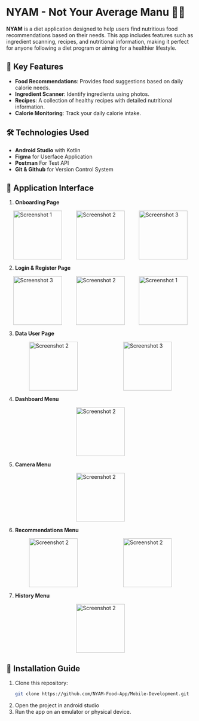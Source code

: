 # NYAM - Not Your Average Manu 🍚🍴

**NYAM** is a diet application designed to help users find nutritious food recommendations based on their needs. This app includes features such as ingredient scanning, recipes, and nutritional information, making it perfect for anyone following a diet program or aiming for a healthier lifestyle.

## 🎯 Key Features
- **Food Recommendations**: Provides food suggestions based on daily calorie needs.
- **Ingredient Scanner**: Identify ingredients using photos.
- **Recipes**: A collection of healthy recipes with detailed nutritional information.
- **Calorie Monitoring**: Track your daily calorie intake.

## 🛠️ Technologies Used
- **Android Studio** with Kotlin
- **Figma** for Userface Application
- **Postman** For Test API
- **Git & Github** for Version Control System

## 📸 Application Interface
1. **Onboarding Page**
<div style="display: flex; justify-content: space-around;">
  <img src="https://github.com/user-attachments/assets/c3d4cac1-9f1d-4373-9acf-b5fbc3514c76" alt="Screenshot 1" width="130">
  <img src="https://github.com/user-attachments/assets/ab929129-5a0c-4a59-823b-1bcef6135d24" alt="Screenshot 2" width="130">
  <img src="https://github.com/user-attachments/assets/d614bfea-b07a-4d4a-b720-585de2cbb125" alt="Screenshot 3" width="130">
</div>

2. **Login & Register Page**
<div style="display: flex; justify-content: space-around;">
  <img src="https://github.com/user-attachments/assets/5908b563-2eb1-42a8-84e0-906a9eb95de2" alt="Screenshot 3" width="130">
  <img src="https://github.com/user-attachments/assets/1830896e-4162-4d50-afb2-b010a8a58108" alt="Screenshot 2" width="130">
  <img src="https://github.com/user-attachments/assets/7dda629b-c99d-4fb0-920a-ec2e424b93ef" alt="Screenshot 1" width="130">
</div>

3. **Data User Page**
<div style="display: flex; justify-content: space-around;">
  <img src="https://github.com/user-attachments/assets/33fbbe59-ac8e-4057-b9c4-9ee72ad2c1c7" alt="Screenshot 2" width="130">
  <img src="https://github.com/user-attachments/assets/06ea8689-6a17-421b-b755-061da413f113" alt="Screenshot 3" width="130">
</div>

4. **Dashboard Menu**
<div style="display: flex; justify-content: space-around;">
  <img src="https://github.com/user-attachments/assets/e2c267bf-5067-4254-8170-e3ad39a33ca3" alt="Screenshot 2" width="130">
</div>

5. **Camera Menu**
<div style="display: flex; justify-content: space-around;">
  <img src="https://github.com/user-attachments/assets/54a92785-9e2e-481d-8004-8db68c684776" alt="Screenshot 2" width="130">
</div>

6. **Recommendations Menu**
<div style="display: flex; justify-content: space-around;">
  <img src="https://github.com/user-attachments/assets/6119ec9b-4f9d-4fff-9f0f-2ff6a2b5b45d" alt="Screenshot 2" width="130">
  <img src="https://github.com/user-attachments/assets/5c20726a-341a-41bd-b3e9-4b864a19c8fe" alt="Screenshot 2" width="130">
</div>

7. **History Menu**
<div style="display: flex; justify-content: space-around;">
  <img src="https://github.com/user-attachments/assets/61482018-3a8a-4e23-b60a-36ba52ebf119" alt="Screenshot 2" width="130">
</div>

## 🚀 Installation Guide
1. Clone this repository:
   ```bash
   git clone https://github.com/NYAM-Food-App/Mobile-Development.git
2. Open the project in android studio
3. Run the app on an emulator or physical device.
